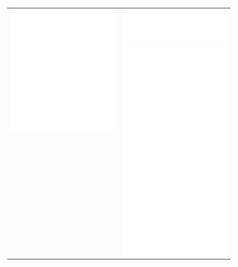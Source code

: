 <table cellspacing="0" cellpadding="0" style="border-collapse: collapse; border: none;"> 
  <tbody>
  <tr style="border: none;">
    <td width="400px" style="border: none; vertical-align: top;">
      <img src="https://github.com/m-avagyan/m-avagyan/blob/master/header.svg">
      <img src="https://github.com/m-avagyan/m-avagyan/blob/master/repositories.svg">
      <img src="https://github.com/m-avagyan/m-avagyan/blob/master/activity-community.svg">
      <img src="https://github.com/m-avagyan/m-avagyan/blob/master/recent-activity.svg">
    </td>
    <td width="400px" style="border: none; vertical-align: top;">
      <img src="https://github.com/m-avagyan/m-avagyan/blob/master/languages.svg">
      <img src="https://github.com/m-avagyan/m-avagyan/blob/master/achievements.svg">
    </td>
  </tr>
  </tbody>
</table>

